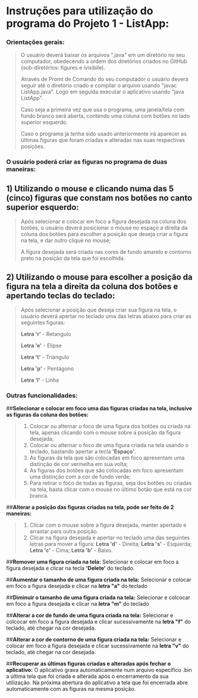 # Instruções para utilização do programa do Projeto 1 - ListApp:

### Orientações gerais:

>O usuário deverá baixar os arquivos ".java" em um diretório no seu computador, obedecendo a ordem dos diretórios criados no GitHub (sub-diretórios: figures e ivisibile).
>
>Através de Promt de Comando do seu computador o usuário deverá seguir até o diretório criado e compilar o arquivo usando "javac ListApp.java". Logo em seguida executar o aplicativo usando "java ListApp". 
>
>Caso seja a primeira vez que usa o programa, uma janela/tela com fundo branco será aberta, contendo uma coluna com botões no lado superior esquerdo.
>
>Caso o programa já tenha sido usado anteriormente irá aparecer as últimas figuras que foram criadas e alteradas nas suas respectivas posições. 
>
>
### O usuário poderá criar as figuras no programa de duas maneiras:
>
## 1) Utilizando o mouse e clicando numa das 5 (cinco) figuras que constam nos botões no canto superior esquerdo:
> 
>Após selecionar e colocar em foco a figura desejada na coluna dos botões, o usuário deverá posicionar o mouse no espaço a direita da coluna dos botões para escolher a posição que deseja criar a figura na tela, e dar outro clique no mouse;
> 
>A figura desejada será criada nas cores de fundo amarelo e contorno preto na posição da tela que foi escolhida.

## 2) Utilizando o mouse para escolher a posição da figura na tela a direita da coluna dos botões e apertando teclas do teclado:
>
>Após selecionar a posição que deseja criar sua figura na tela, o usuário deverá apertar no teclado uma das letras abaixo para criar as seguintes figuras:
>
>**Letra 'r'** - Retangulo
>
>**Letra 'e'** - Elipse
>
>**Letra 't'** - Triangulo
>
>**Letra 'p'** - Pentágono
>
>**Letra 'l'** - Linha
>
>
>
### Outras funcionalidades:
>
##**Selecionar e colocar em foco uma das figuras criadas na tela, inclusive as figuras da coluna dos botões:**
>1) Colocar ou alternar o foco de uma figura dos botões ou criada na tela, apenas clicando com o mouse sobre a posição da figura desejada;
>2) Colocar ou alternar o foco de uma figura criada na tela usando o teclado, bastando apertar a tecla **'Espaço'**.
>3) As figuras da tela que são colocadas em foco apresentam uma distinção de cor vermelha em sua volta;
>4) As figuras dos botões que são colocadas em foco apresentam uma distinção com a cor de fundo verde;  
>5) Para retirar o foco de todas as figuras, seja dos botões ou criadas na tela, basta clicar com o mouse no último botão que está na cor branca. 
>
>
##**Alterar a posição das figuras criadas na tela, pode ser feito de 2 maneiras:**
>1) Clicar com o mouse sobre a figura desejada, manter apertado e arrastar para outra posição.
>2) Clicar na figura desejada e apertar no teclado uma das seguintes letras para mover a figura: 
>**Letra 'd'** - Direita; 
>**Letra 's'** - Esquerda; 
>**Letra 'c'** - Cima; 
>**Letra 'b'** - Baixo.
>
>
##**Remover uma figura criada na tela:** Selecionar e colocar em foco a figura desejada e clicar na tecla **'Delete'** do teclado.
>
##**Aumentar o tamanho de uma figura criada na tela:** Selecionar e colocar em foco a figura desejada e clicar na **letra "a"** do teclado
>
##**Diminuir o tamanho de uma figura criada na tela:** Selecionar e colcocar em foco a figura desejada e clicar na **letra "m"** do teclado
>
##**Alterar a cor de fundo de uma figura criada na tela:** Selecionar e colcocar em foco a figura desejada e clicar sucessivamente na **letra "f"** do teclado, até chegar na cor desejada. 
>
##**Alterar a cor de contorno de uma figura criada na tela:** Selecionar e colocar em foco a figura desejada e clicar sucessivamente na **letra "v"** do teclado, até chegar na cor desejada. 
>
##**Recuperar as últimas figuras criadas e alteradas após fechar o aplicativo:** O aplicativo grava automaticamente num arquivo específico .bin a última tela que foi criada e alterada após o encerramento da sua utilização. Na próxima abertura do aplicativo a tela que foi encerrada abre automaticamente com as figuras na mesma posição.




